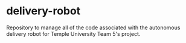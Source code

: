# delivery-robot
Repository to manage all of the code associated with the autonomous delivery robot for Temple University Team 5's project. 
